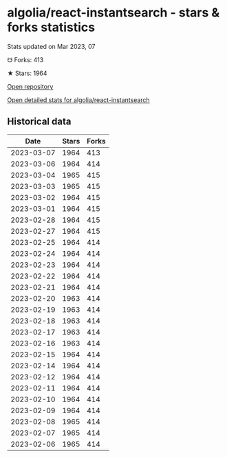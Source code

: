 # algolia/react-instantsearch - stars & forks statistics

Stats updated on Mar 2023, 07

☋ Forks: 413

★ Stars: 1964

[Open repository](https://github.com/algolia/react-instantsearch)

[Open detailed stats for algolia/react-instantsearch](https://reviewgithub.com/rep/algolia/react-instantsearch)

## Historical data
| Date | Stars | Forks |
|------|-------|-------|
| 2023-03-07 | 1964 | 413 | 
| 2023-03-06 | 1964 | 414 | 
| 2023-03-04 | 1965 | 415 | 
| 2023-03-03 | 1965 | 415 | 
| 2023-03-02 | 1964 | 415 | 
| 2023-03-01 | 1964 | 415 | 
| 2023-02-28 | 1964 | 415 | 
| 2023-02-27 | 1964 | 415 | 
| 2023-02-25 | 1964 | 414 | 
| 2023-02-24 | 1964 | 414 | 
| 2023-02-23 | 1964 | 414 | 
| 2023-02-22 | 1964 | 414 | 
| 2023-02-21 | 1964 | 414 | 
| 2023-02-20 | 1963 | 414 | 
| 2023-02-19 | 1963 | 414 | 
| 2023-02-18 | 1963 | 414 | 
| 2023-02-17 | 1963 | 414 | 
| 2023-02-16 | 1963 | 414 | 
| 2023-02-15 | 1964 | 414 | 
| 2023-02-14 | 1964 | 414 | 
| 2023-02-12 | 1964 | 414 | 
| 2023-02-11 | 1964 | 414 | 
| 2023-02-10 | 1964 | 414 | 
| 2023-02-09 | 1964 | 414 | 
| 2023-02-08 | 1965 | 414 | 
| 2023-02-07 | 1965 | 414 | 
| 2023-02-06 | 1965 | 414 | 

